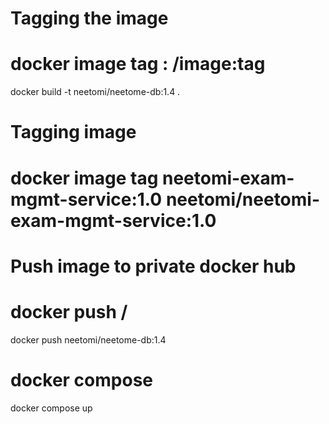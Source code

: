# Tagging the image
# docker image tag <image>:<tag> <repository-name>/image:tag
docker build -t neetomi/neetome-db:1.4 .

# Tagging image
# docker image tag neetomi-exam-mgmt-service:1.0 neetomi/neetomi-exam-mgmt-service:1.0


# Push image to private docker hub
# docker push <repository-name>/<tag>
docker push  neetomi/neetome-db:1.4

# docker compose
docker compose up